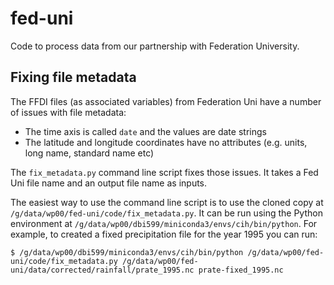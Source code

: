 # fed-uni

Code to process data from our partnership with Federation University.

## Fixing file metadata

The FFDI files (as associated variables) from Federation Uni have a number of issues with file metadata:
- The time axis is called `date` and the values are date strings
- The latitude and longitude coordinates have no attributes (e.g. units, long name, standard name etc)

The `fix_metadata.py` command line script fixes those issues.
It takes a Fed Uni file name and an output file name as inputs.

The easiest way to use the command line script is to use the cloned copy at `/g/data/wp00/fed-uni/code/fix_metadata.py`.
It can be run using the Python environment at `/g/data/wp00/dbi599/miniconda3/envs/cih/bin/python`.
For example, to created a fixed precipitation file for the year 1995 you can run:

```
$ /g/data/wp00/dbi599/miniconda3/envs/cih/bin/python /g/data/wp00/fed-uni/code/fix_metadata.py /g/data/wp00/fed-uni/data/corrected/rainfall/prate_1995.nc prate-fixed_1995.nc
```

